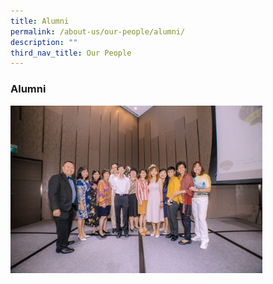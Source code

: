 ```yaml
---
title: Alumni
permalink: /about-us/our-people/alumni/
description: ""
third_nav_title: Our People
---
```

### Alumni

<img src="/images/op16.png" style="width:80%">